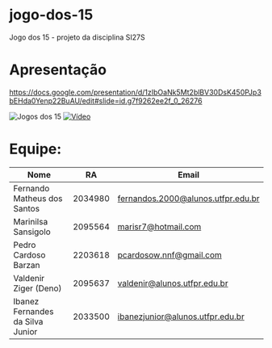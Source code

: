 # jogo-dos-15
Jogo dos 15 - projeto da disciplina SI27S

# Apresentação
https://docs.google.com/presentation/d/1zIbOaNk5Mt2blBV30DsK450PJp3bEHda0Yenp22BuAU/edit#slide=id.g7f9262ee2f_0_26276

![Jogos dos 15](https://cdn.awsli.com.br/600x700/1371/1371841/produto/57103272/5a85b42d4f.jpg)
[![Vídeo](https://img.youtube.com/vi/r72NiPPBTI0/hqdefault.jpg)](https://youtu.be/r72NiPPBTI0)

# Equipe:
Nome | RA | Email
-----|----|-------
Fernando Matheus dos Santos | 2034980 | fernandos.2000@alunos.utfpr.edu.br
Marinilsa Sansigolo | 2095564 | marisr7@hotmail.com 
Pedro Cardoso Barzan | 2203618 | pcardosow.nnf@gmail.com
Valdenir Ziger (Deno) | 2095637 | valdenir@alunos.utfpr.edu.br
Ibanez Fernandes da Silva Junior | 2033500 | ibanezjunior@alunos.utfpr.edu.br
